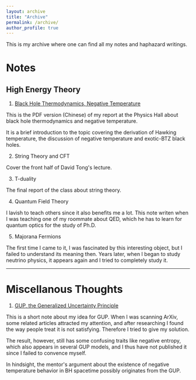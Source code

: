 ```yaml
---
layout: archive
title: "Archive"
permalink: /archive/
author_profile: true
---
```


This is my archive where one can find all my notes and haphazard writings. 
# Notes
## High Energy Theory 
1. [Black Hole Thermodynamics, Negative Temperature](../files/BH-T.pdf)


This is the PDF version (Chinese) of my report at the Physics Hall about black hole thermodynamics and negative temperature. 

It is a brief introduction to the topic covering the derivation of Hawking temperature, the discussion of negative temperature and exotic-BTZ black holes. 
 

2. String Theory and CFT

Cover the front half of David Tong's lecture.

3. T-duality

The final report of the class about string theory. 

4. Quantum Field Theory

I lavish to teach others since it also benefits me a lot. This note writen when I was teaching one of my roommate about QED, which he has to learn for quantum optics for the study of Ph.D.

5. Majorana Fermions

The first time I came to it, I was fascinated by this interesting object, but I failed to understand its meaning then. Years later, when I began to study neutrino physics, it appears again and I tried to completely study it. 

---

# Miscellanous Thoughts 
1. [GUP, the Generalized Uncertainty Principle](../files/GUP.pdf)

This is a short note about my idea for GUP. When I was scanning ArXiv, some related articles attracted my attention, and after researching I found the way people treat it is not satisfying. Therefore I tried to give my solution. 

The result, however, still has some confusing traits like negative entropy, which also appears in several GUP models, and I thus have not published it since I failed to convence myself. 

In hindsight, the mentor's argument about the existence of negative temperature behavior in BH spacetime possibly originates from the GUP. 
